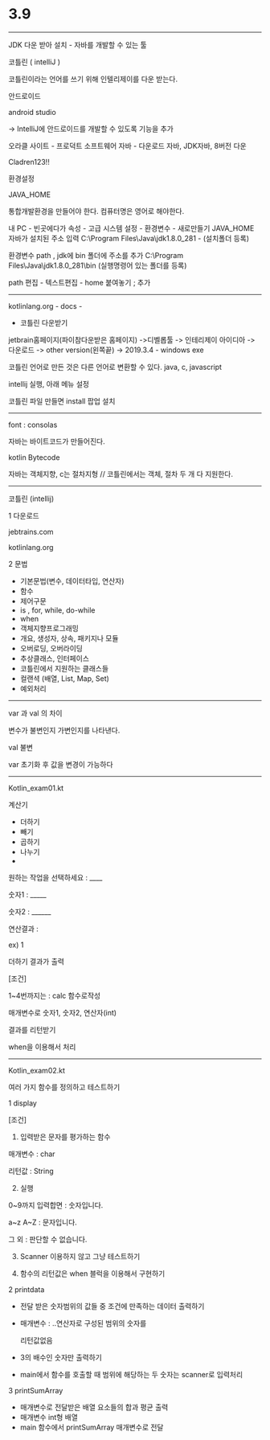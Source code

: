 # 3.9



---

JDK 다운 받아 설치 - 자바를 개발할 수 있는 툴

코틀린 ( intelliJ )

코틀린이라는 언어를 쓰기 위해 인텔리제이를 다운 받는다.



안드로이드

android studio

->  IntelliJ에 안드로이드를 개발할 수 있도록 기능을 추가 



오라클 사이트 - 프로덕트 소프트웨어 자바 -  다운로드 자바, JDK자바, 8버전 다운



Cladren123!!



환경설정

JAVA_HOME

통합개발환경을 만들어야 한다. 컴퓨터명은 영어로 해야한다.

내 PC -  빈곳에다가 속성 - 고급 시스템 설정 - 환경변수 - 새로만들기 JAVA_HOME   자바가 설치된 주소 입력 C:\Program Files\Java\jdk1.8.0_281 -     (설치폴더 등록)



환경변수 path ,   jdk에 bin 폴더에 주소를 추가 C:\Program Files\Java\jdk1.8.0_281\bin (실행명령어 있는 폴더를 등록)

path 편집 - 텍스트편집 - home 붙여놓기 ; 추가 





---

kotlinlang.org - docs - 





* 코틀린 다운받기

jetbrain홈페이지(파이참다운받은 홈페이지) ->디벨롭툴 -> 인테리제이 아이디아 -> 다운로드 -> other version(왼쪽끝) -> 2019.3.4 - windows exe



코틀린 언어로 만든 것은 다른 언어로 변환할 수 있다. java, c, javascript





intellij 실행, 아래 메뉴 설정 

코틀린 파일 만들면 install 팝업 설치

---



font : consolas



자바는 바이트코드가 만들어진다.

kotlin Bytecode

자바는 객체지향, c는 절차지형 // 코틀린에서는 객체, 절차 두 개 다 지원한다. 



---

코틀린 (intellij)

1 다운로드 

jebtrains.com

kotlinlang.org

2 문법

* 기본문법(변수, 데이터타입, 연산자)
* 함수
* 제어구문
* is , for, while, do-while
* when
* 객체지향프로그래밍
* 개요, 생성자, 상속, 패키지나 모듈
* 오버로딩, 오버라이딩
* 추상클래스, 인터페이스 
* 코틀린에서 지원하는 클래스들
* 컬랜셕 (배열, List, Map, Set)
* 예외처리



---

var 과 val 의 차이

변수가 불변인지 가변인지를 나타낸다.

val  불변

var 초기화 후 값을 변경이 가능하다 







---

Kotlin_exam01.kt

계산기

* 더하기
* 빼기
* 곱하기
* 나누기
* 

원하는 작업을 선택하세요 : ____

숫자1 : _____

숫자2 : ______

연산결과 : 

ex) 1

더하기 결과가 출력



[조건]

1~4번까지는 : calc 함수로작성 

매개변수로 숫자1, 숫자2, 연산자(int)

결과를 리턴받기

when을 이용해서 처리



---



Kotlin_exam02.kt

여러 가지 함수를 정의하고 테스트하기

1 display

[조건]

1) 입력받은 문자를 평가하는 함수

매개변수 : char

리턴값 : String

2) 실행

0~9까지 입력합면 : 숫자입니다.

a~z A~Z : 문자입니다.

그 외 : 판단할 수 없습니다.

3) Scanner 이용하지 않고 그냥 테스트하기

4) 함수의 리턴값은 when 블럭을 이용해서 구현하기



2 printdata

* 전달 받은 숫자범위의 값들 중 조건에 만족하는 데이터 출력하기

* 매개변수 :  ..연산자로 구성된 범위의 숫자를 

  리턴값없음

* 3의 배수인 숫자만 출력하기

* main에서 함수를 호출할 때 범위에 해당하는 두 숫자는 scanner로 입력처리



3 printSumArray

* 매개변수로 전달받은 배열 요소들의 합과 평균 출력 
* 매개변수 int형 배열
* main 함수에서 printSumArray 매개변수로 전달

























